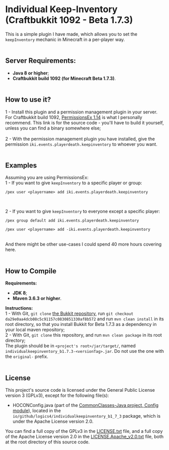 # Individual Keep-Inventory (Craftbukkit 1092 - Beta 1.7.3)
This is a simple plugin I have made, which allows you to set the `keepInventory` mechanic in Minecraft in a per-player way.
</br></br>

## Server Requirements:
- **Java 8 or higher**;
- **Craftbukkit build 1092 (for Minecraft Beta 1.7.3)**.
</br></br>

## How to use it?

1 - Install this plugin and a permission management plugin in your server. For Craftbukkit build 1092, [PermissionsEx 1.14](https://github.com/PEXPlugins/PermissionsEx/releases/tag/STABLE-1.14) is what I personally recommend. This link is for the source code - you'll have to build it yourself, unless you can find a binary somewhere else;</br></br>
2 - With the permission management plugin you have installed, give the permission `iki.events.playerdeath.keepinventory` to whoever you want.
</br></br>

## Examples
Assuming you are using PermissionsEx:</br>
1 - If you want to give `keepInventory` to a specific player or group:
```
/pex user <playername> add iki.events.playerdeath.keepinventory
```
</br>

2 - If you want to give `keepInventory` to everyone except a specific player:
```
/pex group default add iki.events.playerdeath.keepinventory

/pex user <playername> add -iki.events.playerdeath.keepinventory
```
</br>
And there might be other use-cases I could spend 40 more hours covering here.
</br></br>

## How to Compile
**Requirements:**
- **JDK 8**;
- **Maven 3.6.3 or higher**.</br>

**Instructions:**</br>
1 - With Git, `git clone` [the Bukkit repository](https://github.com/Bukkit/Bukkit), run `git checkout da29e0aa4dcb08c5c91157c0830851330af8b572` and run `mvn clean install` in its root directory, so that you install Bukkit for Beta 1.7.3 as a dependency in your local maven repository;</br>
2 - With Git, `git clone` this repository, and run `mvn clean package` in its root directory;</br>
The plugin should be in `<project's root>/jar/target/`, named `individualkeepinventory_b1.7.3-<versionTag>.jar`. Do not use the one with the `original-` prefix.
</br></br>

## License
This project's source code is licensed under the General Public License version 3 (GPLv3), except for the following file(s):
- HOCONConfig.java (part of the [CommonClasses-Java project, Config module](https://github.com/Logics4/CommonClasses-Java/tree/main/Config)), located in the `io/github/logics4/individualkeepinventory_b1_7_3` package, which is under the Apache License version 2.0.</br>

You can find a full copy of the GPLv3 in the [LICENSE.txt](https://github.com/Logics4/IndividualKeepInventory_b1.7.3/blob/main/LICENSE.txt) file, and a full copy of the Apache License version 2.0 in the [LICENSE.Apache_v2.0.txt](https://github.com/Logics4/IndividualKeepInventory_b1.7.3/blob/main/LICENSE.Apache_v2.0.txt) file, both at the root directory of this source code.
